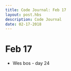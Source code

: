 ```yaml
---
title: Code Journal: Feb 17
layout: post.hbs
description: Code Journal
date: 02-17-2018
---
```

# Feb 17

- Wes bos - day 24